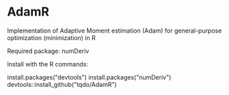 # AdamR
Implementation of Adaptive Moment estimation (Adam) for general-purpose optimization (minimization) in R

Required package: numDeriv

Install with the R commands:

install.packages("devtools")
install.packages("numDeriv")
devtools::install_github("tqdo/AdamR")

